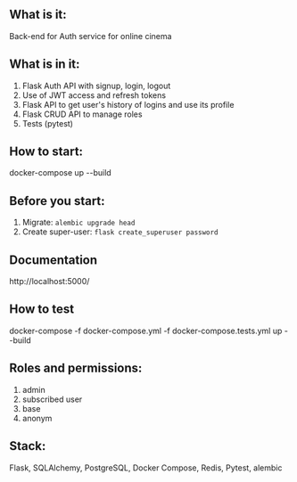 ## What is it:

Back-end for Auth service for online cinema

## What is in it:

1. Flask Auth API with signup, login, logout
2. Use of JWT access and refresh tokens
3. Flask API to get user's history of logins and use its profile
4. Flask CRUD API to manage roles
5. Tests (pytest) 

## How to start:

docker-compose up --build

## Before you start:

1. Migrate: 
```alembic upgrade head```
2. Create super-user:
```flask create_superuser password```

## Documentation

http://localhost:5000/

## How to test

docker-compose -f docker-compose.yml -f docker-compose.tests.yml up --build

## Roles and permissions:

1. admin
2. subscribed user
3. base
4. anonym

## Stack:

Flask, SQLAlchemy, PostgreSQL, Docker Compose, Redis, Pytest, alembic
